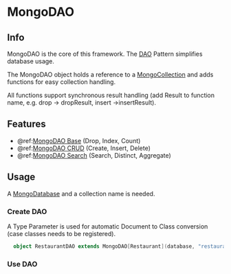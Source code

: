 # MongoDAO

## Info

MongoDAO is the core of this framework.  The [DAO](https://en.wikipedia.org/wiki/Data_access_object) Pattern simplifies database usage.

The MongoDAO object holds a reference to a [MongoCollection](http://mongodb.github.io/mongo-scala-driver/2.3/scaladoc/org/mongodb/scala/MongoCollection.html) and adds functions for easy collection handling.

All functions support synchronous result handling (add Result to function name, e.g. drop -> dropResult, insert ->insertResult).

## Features

* @ref:[MongoDAO Base](base.md) (Drop, Index, Count)
* @ref:[MongoDAO CRUD](crud.md) (Create, Insert, Delete)
* @ref:[MongoDAO Search](search.md) (Search, Distinct, Aggregate)

## Usage

A [MongoDatabase](http://mongodb.github.io/mongo-scala-driver/2.3/scaladoc/org/mongodb/scala/MongoDatabase.html) and a collection name is needed.

### Create DAO

A Type Parameter is used for automatic Document to Class conversion (case classes needs to be registered).

```scala
  object RestaurantDAO extends MongoDAO[Restaurant](database, "restaurants")
```

### Use DAO

```scala

```



